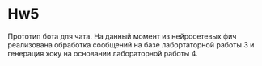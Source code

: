 # Hw5

Прототип бота для чата. На данный момент из нейросетевых фич реализована обработка сообщений на базе лабортаторной работы 3 и генерация хоку на основании лабораторной работы 4.
